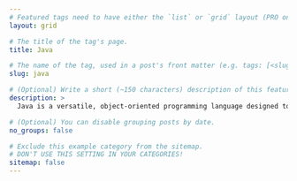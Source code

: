 ```yaml
---
# Featured tags need to have either the `list` or `grid` layout (PRO only).
layout: grid

# The title of the tag's page.
title: Java

# The name of the tag, used in a post's front matter (e.g. tags: [<slug>]).
slug: java

# (Optional) Write a short (~150 characters) description of this featured tag.
description: >
  Java is a versatile, object-oriented programming language designed to be platform-independent, allowing developers to write code once and run it anywhere. Known for its robustness, security features, and extensive libraries, Java is widely used for building applications ranging from enterprise software to mobile apps and web services.

# (Optional) You can disable grouping posts by date.
no_groups: false

# Exclude this example category from the sitemap.
# DON'T USE THIS SETTING IN YOUR CATEGORIES!
sitemap: false
---
```


